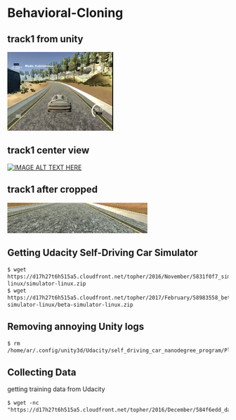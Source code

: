 # Behavioral-Cloning

## track1 from unity
[![IMAGE ALT TEXT HERE](https://github.com/piliwilliam0306/Udacity-SDC/blob/master/CarND-BehavioralCloning-P3/images/unity1.png)](https://youtu.be/suB09shs-Dg)

## track1 center view
[![IMAGE ALT TEXT HERE](https://github.com/piliwilliam0306/Udacity-SDC/blob/master/CarND-BehavioralCloning-P3/images/original.gif)](https://youtu.be/1vZ01dx5Xm4)


## track1 after cropped
[![IMAGE ALT TEXT HERE](https://github.com/piliwilliam0306/Udacity-SDC/blob/master/CarND-BehavioralCloning-P3/images/crop.gif)](https://youtu.be/bFymz0zy-18)

## Getting Udacity Self-Driving Car Simulator
```
$ wget https://d17h27t6h515a5.cloudfront.net/topher/2016/November/5831f0f7_simulator-linux/simulator-linux.zip
$ wget https://d17h27t6h515a5.cloudfront.net/topher/2017/February/58983558_beta-simulator-linux/beta-simulator-linux.zip
```

## Removing annoying Unity logs
```
$ rm /home/ar/.config/unity3d/Udacity/self_driving_car_nanodegree_program/Player.log
```
## Collecting Data

getting training data from Udacity
```
$ wget -nc "https://d17h27t6h515a5.cloudfront.net/topher/2016/December/584f6edd_data/data.zip"
```
